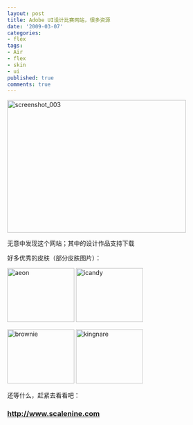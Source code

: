 ```yaml
---
layout: post
title: Adobe UI设计比赛网站，很多资源
date: '2009-03-07'
categories:
- flex
tags:
- Air
- flex
- skin
- ui
published: true
comments: true
---
```

<p><img class="alignnone size-full wp-image-370" title="screenshot_003" src="{{urls.media}}/2009/03/screenshot_003.png" alt="screenshot_003" width="413" height="307" /></p>

<p>无意中发现这个网站；其中的设计作品支持下载</p>

<p>好多优秀的皮肤（部分皮肤图片）：</p>

<p><img class="alignnone size-full wp-image-371" title="aeon" src="{{urls.media}}/2009/03/aeon.jpg" alt="aeon" width="155" height="125" /> <img class="alignnone size-full wp-image-373" title="icandy" src="{{urls.media}}/2009/03/icandy.jpg" alt="icandy" width="155" height="125" /></p>

<p><img class="alignnone size-full wp-image-372" title="brownie" src="{{urls.media}}/2009/03/brownie.jpg" alt="brownie" width="155" height="125" /> <img class="alignnone size-full wp-image-374" title="kingnare" src="{{urls.media}}/2009/03/kingnare.jpg" alt="kingnare" width="155" height="125" /></p>

<p>还等什么，赶紧去看看吧：
<h3><a href="http://www.scalenine.com" target="_blank"><strong>http://www.scalenine.com</strong></a></h3></p>
